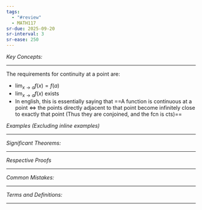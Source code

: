 ```yaml
---
tags:
  - "#review"
  - MATH117
sr-due: 2025-09-20
sr-interval: 3
sr-ease: 250
---
```

*Key Concepts:*
___
The requirements for continuity at a point are:
- $\displaystyle \lim_{x \to a}f(x) = f(a)$
- $\lim_{x \to a}f(x)$ exists
- In english, this is essentially saying that ==A function is continuous at a point $\iff$ the points directly adjacent to that point become infinitely close to exactly that point (Thus they are conjoined, and the fcn is cts)==

*Examples (Excluding inline examples)* 
___

*Significant Theorems:*
___

*Respective Proofs*
___

*Common Mistakes:*
___

*Terms and Definitions:*
___

